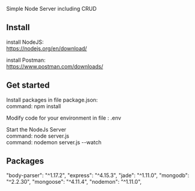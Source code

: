 Simple Node Server including CRUD 

## Install

install NodeJS:<br/>
https://nodejs.org/en/download/

install Postman:<br/>
https://www.postman.com/downloads/

## Get started

Install packages in file package.json: <br/>
command: npm install<br/>

Modify code for your environment in file : .env<br/>

Start the NodeJs Server<br/>
command: node server.js<br/>
command: nodemon server.js --watch<br/>

## Packages 

"body-parser": "^1.17.2",
"express": "^4.15.3",
"jade": "^1.11.0",
"mongodb": "^2.2.30",
"mongoose": "^4.11.4",
"nodemon": "^1.11.0",